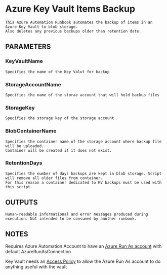 # Azure Key Vault Items Backup
    This Azure Automation Runbook automates the backup of items in an Azure Key Vault to blob storage.
    Also deletes any previous backups older than retention date.

## PARAMETERS
### KeyVaultName
    Specifies the name of the Key Valut for backup

### StorageAccountName
    Specifies the name of the storae account that will hold backup files

### StorageKey
	Specifies the storage key of the storage account

### BlobContainerName
	Specifies the container name of the storage account where backup file will be uploaded.
    Container will be created if it does not exist.

### RetentionDays
	Specifies the number of days backups are kept in blob storage. Script will remove all older files from container.
    For this reason a container dedicated to KV backups must be used with this script.

## OUTPUTS
	Human-readable informational and error messages produced during execution. Not intended to be consumed by another runbook.

## NOTES
Requires Azure Automation Account to have an [Azure Run As account](https://docs.microsoft.com/en-us/azure/automation/create-run-as-account) with default AzureRunAsConnection

Key Vault needs an [Access Policy](https://docs.microsoft.com/en-us/azure/key-vault/general/assign-access-policy) to allow the Azure Run As account to do anything useful with the vault